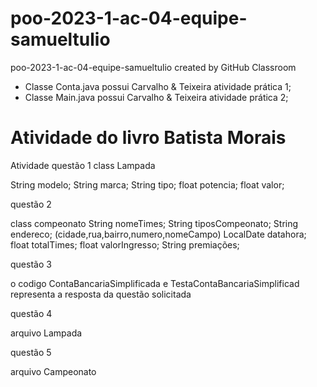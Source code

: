 # poo-2023-1-ac-04-equipe-samueltulio
poo-2023-1-ac-04-equipe-samueltulio created by GitHub Classroom
- Classe Conta.java possui Carvalho & Teixeira atividade prática 1;
- Classe Main.java possui Carvalho & Teixeira atividade prática 2;

# Atividade do livro Batista Morais
Atividade questão 1
class Lampada 

String modelo;
String marca;
String tipo;
float potencia;
float valor;

questão 2

class compeonato
String nomeTimes;
String tiposCompeonato;
String endereco; (cidade,rua,bairro,numero,nomeCampo)
LocalDate datahora;
float totalTimes;
float valorIngresso;
String premiações;

questão 3

o codigo ContaBancariaSimplificada e TestaContaBancariaSimplificad representa a resposta da questão solicitada 

questão 4 

arquivo Lampada

questão 5 

arquivo Campeonato



